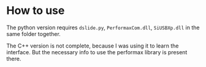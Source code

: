 # How to use

The python version requires `dslide.py`, `PerformaxCom.dll`, `SiUSBXp.dll` in the same folder together.

The C++ version is not complete, because I was using it to learn the interface. But the necessary info to use the performax library is present there.
